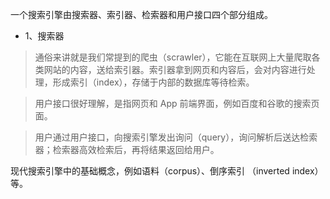 一个搜索引擎由搜索器、索引器、检索器和用户接口四个部分组成。
- 1、搜索器
> 通俗来讲就是我们常提到的爬虫（scrawler），它能在互联网上大量爬取各类网站的内容，送给索引器。索引器拿到网页和内容后，会对内容进行处理，形成索引（index），存储于内部的数据库等待检索。

>用户接口很好理解，是指网页和 App 前端界面，例如百度和谷歌的搜索页面。 

> 用户通过用户接口，向搜索引擎发出询问（query），询问解析后送达检索器；检索器高效检索后，再将结果返回给用户。

现代搜索引擎中的基础概念，例如语料（corpus）、倒序索引
（inverted index）等。


